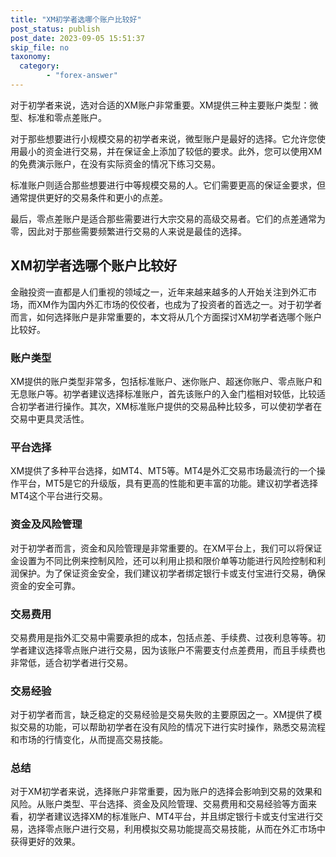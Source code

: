 ```yaml
---
title: "XM初学者选哪个账户比较好"
post_status: publish
post_date: 2023-09-05 15:51:37
skip_file: no
taxonomy:
  category:
        - "forex-answer"
---
```


对于初学者来说，选对合适的XM账户非常重要。XM提供三种主要账户类型：微型、标准和零点差账户。

对于那些想要进行小规模交易的初学者来说，微型账户是最好的选择。它允许您使用最小的资金进行交易，并在保证金上添加了较低的要求。此外，您可以使用XM的免费演示账户，在没有实际资金的情况下练习交易。

标准账户则适合那些想要进行中等规模交易的人。它们需要更高的保证金要求，但通常提供更好的交易条件和更小的点差。

最后，零点差账户是适合那些需要进行大宗交易的高级交易者。它们的点差通常为零，因此对于那些需要频繁进行交易的人来说是最佳的选择。

## XM初学者选哪个账户比较好

金融投资一直都是人们重视的领域之一，近年来越来越多的人开始关注到外汇市场，而XM作为国内外汇市场的佼佼者，也成为了投资者的首选之一。对于初学者而言，如何选择账户是非常重要的，本文将从几个方面探讨XM初学者选哪个账户比较好。

### 账户类型

XM提供的账户类型非常多，包括标准账户、迷你账户、超迷你账户、零点账户和无息账户等。初学者建议选择标准账户，首先该账户的入金门槛相对较低，比较适合初学者进行操作。其次，XM标准账户提供的交易品种比较多，可以使初学者在交易中更具灵活性。

### 平台选择

XM提供了多种平台选择，如MT4、MT5等。MT4是外汇交易市场最流行的一个操作平台，MT5是它的升级版，具有更高的性能和更丰富的功能。建议初学者选择MT4这个平台进行交易。

### 资金及风险管理

对于初学者而言，资金和风险管理是非常重要的。在XM平台上，我们可以将保证金设置为不同比例来控制风险，还可以利用止损和限价单等功能进行风险控制和利润保护。为了保证资金安全，我们建议初学者绑定银行卡或支付宝进行交易，确保资金的安全可靠。

### 交易费用

交易费用是指外汇交易中需要承担的成本，包括点差、手续费、过夜利息等等。初学者建议选择零点账户进行交易，因为该账户不需要支付点差费用，而且手续费也非常低，适合初学者进行交易。

### 交易经验

对于初学者而言，缺乏稳定的交易经验是交易失败的主要原因之一。XM提供了模拟交易的功能，可以帮助初学者在没有风险的情况下进行实时操作，熟悉交易流程和市场的行情变化，从而提高交易技能。

### 总结

对于XM初学者来说，选择账户非常重要，因为账户的选择会影响到交易的效果和风险。从账户类型、平台选择、资金及风险管理、交易费用和交易经验等方面来看，初学者建议选择XM的标准账户、MT4平台，并且绑定银行卡或支付宝进行交易，选择零点账户进行交易，利用模拟交易功能提高交易技能，从而在外汇市场中获得更好的效果。